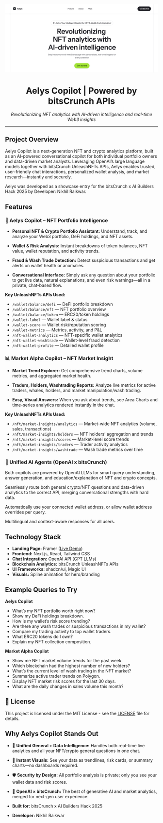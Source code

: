 <div align="center">

![Hero Image](public/hero-page.png)

# **Aelys Copilot | Powered by bitsCrunch APIs**

*Revolutionizing NFT analytics with AI-driven intelligence and real-time Web3 insights*

</div>

---

## Project Overview

Aelys Copilot is a next-generation NFT and crypto analytics platform, built as an AI-powered conversational copilot for both individual portfolio owners and data-driven market analysts. Leveraging OpenAI’s large language models together with bitsCrunch UnleashNFTs APIs, Aelys enables trusted, user-friendly chat interactions, personalized wallet analysis, and market research—instantly and securely.

Aelys was developed as a showcase entry for the bitsCrunch x AI Builders Hack 2025 by Developer: Nikhil Raikwar.

## Features

### 🚀 Aelys Copilot – NFT Portfolio Intelligence

- **Personal NFT & Crypto Portfolio Assistant:**
  Understand, track, and analyze your Web3 portfolio, DeFi holdings, and NFT assets.

- **Wallet & Risk Analysis:**
  Instant breakdowns of token balances, NFT value, wallet reputation, and activity trends.

- **Fraud & Wash Trade Detection:**
  Detect suspicious transactions and get alerts on wallet health or anomalies.

- **Conversational Interface:**
  Simply ask any question about your portfolio to get live data, natural explanations, and even risk warnings—all in a private, chat-based flow.

**Key UnleashNFTs APIs Used:**

- `/wallet/balance/defi` — DeFi portfolio breakdown
- `/wallet/balance/nft` — NFT portfolio overview
- `/wallet/balance/token` — ERC20/token holdings
- `/wallet-label` — Wallet label & status
- `/wallet-score` — Wallet risk/reputation scoring
- `/wallet-metrics` — Metrics, activity, and P&L
- `/nft-wallet-analytics` — NFT-specific wallet analytics
- `/nft-wallet-washtrade` — Wallet-level fraud detection
- `/nft-wallet-profile` — Detailed wallet profile

### 📊 Market Alpha Copilot – NFT Market Insight

- **Market Trend Explorer:**
  Get comprehensive trend charts, volume metrics, and aggregated market health.

- **Traders, Holders, Washtrading Reports:**
  Analyze live metrics for active traders, whales, holders, and market manipulation/wash trading.

- **Easy, Visual Answers:**
  When you ask about trends, see Area Charts and time-series analytics rendered instantly in the chat.

**Key UnleashNFTs APIs Used:**

- `/nft/market-insights/analytics` — Market-wide NFT analytics (volume, sales, transactions)
- `/nft/market-insights/holders` — NFT holders’ aggregation and trends
- `/nft/market-insights/scores` — Market-level score trends
- `/nft/market-insights/traders` — Trader activity analytics
- `/nft/market-insights/washtrade` — Wash trade metrics over time

### 🤖 Unified AI Agents (OpenAI x bitsCrunch)

Both copilots are powered by OpenAI LLMs for smart query understanding, answer generation, and education/explanation of NFT and crypto concepts.

Seamlessly route both general crypto/NFT questions and data-driven analytics to the correct API, merging conversational strengths with hard data.

Automatically use your connected wallet address, or allow wallet address overrides per query.

Multilingual and context-aware responses for all users.

## Technology Stack

- **Landing Page:** Framer ([Live Demo](https://aelys.framer.ai))
- **Frontend:** Next.js, React, Tailwind CSS
- **Chat Integration:** OpenAI API (GPT LLMs)
- **Blockchain Analytics:** bitsCrunch UnleashNFTs APIs
- **UI Frameworks:** shadcn/ui, Magic UI
- **Visuals:** Spline animation for hero/branding

## Example Queries to Try

**Aelys Copilot**

- What’s my NFT portfolio worth right now?
- Show my DeFi holdings breakdown.
- How is my wallet’s risk score trending?
- Are there any wash trades or suspicious transactions in my wallet?
- Compare my trading activity to top wallet traders.
- What ERC20 tokens do I own?
- Explain my NFT collection composition.

**Market Alpha Copilot**

- Show me NFT market volume trends for the past week.
- Which blockchain had the highest number of new holders?
- What’s the current level of wash trading in the NFT market?
- Summarize active trader trends on Polygon.
- Display NFT market risk scores for the last 30 days.
- What are the daily changes in sales volume this month?

## 📝 License

This project is licensed under the MIT License - see the [LICENSE](LICENSE) file for details.

## Why Aelys Copilot Stands Out

- 🤝 **Unified General + Data Intelligence:**
  Handles both real-time live analytics and all your NFT/crypto general questions in one chat.

- 🔮 **Instant Visuals:**
  See your data as trendlines, risk cards, or summary charts—no dashboards required.

- 🛡️ **Security by Design:**
  All portfolio analysis is private; only you see your wallet data and risk scores.

- 🧠 **OpenAI × bitsCrunch:**
  The best of generative AI and market analytics, merged for next-gen user experience.

- **Built for:** bitsCrunch x AI Builders Hack 2025
- **Developer:** Nikhil Raikwar
